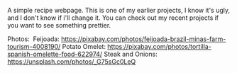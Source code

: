 A simple recipe webpage. This is one of my earlier projects, I know it's ugly, and I don't know if i'll change it. You can check out my recent projects if you want to see something prettier.

Photos:
‎
Feijoada: https://pixabay.com/photos/feijoada-brazil-minas-farm-tourism-4008190/
‎
Potato Omelet: https://pixabay.com/photos/tortilla-spanish-omelette-food-622974/
‎
Steak and Onions: https://unsplash.com/photos/_G75sGc0LeQ